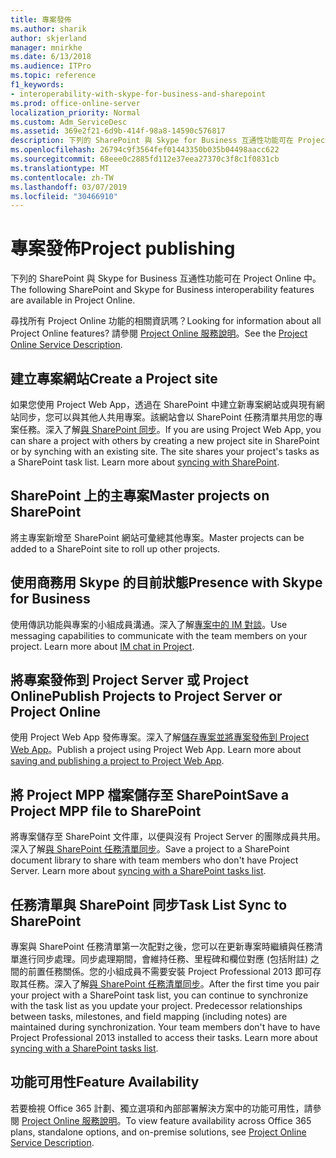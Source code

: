 ```yaml
---
title: 專案發佈
ms.author: sharik
author: skjerland
manager: mnirkhe
ms.date: 6/13/2018
ms.audience: ITPro
ms.topic: reference
f1_keywords:
- interoperability-with-skype-for-business-and-sharepoint
ms.prod: office-online-server
localization_priority: Normal
ms.custom: Adm_ServiceDesc
ms.assetid: 369e2f21-6d9b-414f-98a8-14590c576817
description: 下列的 SharePoint 與 Skype for Business 互通性功能可在 Project Online 中。
ms.openlocfilehash: 26794c9f3564fef01443350b035b04498aacc622
ms.sourcegitcommit: 68eee0c2885fd112e37eea27370c3f8c1f0831cb
ms.translationtype: MT
ms.contentlocale: zh-TW
ms.lasthandoff: 03/07/2019
ms.locfileid: "30466910"
---
```

# <a name="project-publishing"></a><span data-ttu-id="276e7-103">專案發佈</span><span class="sxs-lookup"><span data-stu-id="276e7-103">Project publishing</span></span>

<span data-ttu-id="276e7-104">下列的 SharePoint 與 Skype for Business 互通性功能可在 Project Online 中。</span><span class="sxs-lookup"><span data-stu-id="276e7-104">The following SharePoint and Skype for Business interoperability features are available in Project Online.</span></span>
  
<span data-ttu-id="276e7-105">尋找所有 Project Online 功能的相關資訊嗎？</span><span class="sxs-lookup"><span data-stu-id="276e7-105">Looking for information about all Project Online features?</span></span> <span data-ttu-id="276e7-106">請參閱 [Project Online 服務說明](project-online-service-description.md)。</span><span class="sxs-lookup"><span data-stu-id="276e7-106">See the [Project Online Service Description](project-online-service-description.md).</span></span>
  
## <a name="create-a-project-site"></a><span data-ttu-id="276e7-107">建立專案網站</span><span class="sxs-lookup"><span data-stu-id="276e7-107">Create a Project site</span></span>
<span data-ttu-id="276e7-108"><a name="bkmk_CreateProjectsite"> </a></span><span class="sxs-lookup"><span data-stu-id="276e7-108"></span></span>

<span data-ttu-id="276e7-p102">如果您使用 Project Web App，透過在 SharePoint 中建立新專案網站或與現有網站同步，您可以與其他人共用專案。該網站會以 SharePoint 任務清單共用您的專案任務。深入了解[與 SharePoint 同步](https://go.microsoft.com/fwlink/p/?LinkId=271352)。</span><span class="sxs-lookup"><span data-stu-id="276e7-p102">If you are using Project Web App, you can share a project with others by creating a new project site in SharePoint or by synching with an existing site. The site shares your project's tasks as a SharePoint task list. Learn more about [syncing with SharePoint](https://go.microsoft.com/fwlink/p/?LinkId=271352).</span></span>
  
## <a name="master-projects-on-sharepoint"></a><span data-ttu-id="276e7-112">SharePoint 上的主專案</span><span class="sxs-lookup"><span data-stu-id="276e7-112">Master projects on SharePoint</span></span>
<span data-ttu-id="276e7-113"><a name="bkmk_MasterprojectsonSharePoint"> </a></span><span class="sxs-lookup"><span data-stu-id="276e7-113"></span></span>

<span data-ttu-id="276e7-114">將主專案新增至 SharePoint 網站可彙總其他專案。</span><span class="sxs-lookup"><span data-stu-id="276e7-114">Master projects can be added to a SharePoint site to roll up other projects.</span></span> 
  
## <a name="presence-with-skype-for-business"></a><span data-ttu-id="276e7-115">使用商務用 Skype 的目前狀態</span><span class="sxs-lookup"><span data-stu-id="276e7-115">Presence with Skype for Business</span></span>
<span data-ttu-id="276e7-116"><a name="bkmk_PresencewithLync"> </a></span><span class="sxs-lookup"><span data-stu-id="276e7-116"></span></span>

<span data-ttu-id="276e7-p103">使用傳訊功能與專案的小組成員溝通。深入了解[專案中的 IM 對談](https://go.microsoft.com/fwlink/p/?LinkId=271351)。</span><span class="sxs-lookup"><span data-stu-id="276e7-p103">Use messaging capabilities to communicate with the team members on your project. Learn more about [IM chat in Project](https://go.microsoft.com/fwlink/p/?LinkId=271351).</span></span>
  
## <a name="publish-projects-to-project-server-or-project-online"></a><span data-ttu-id="276e7-119">將專案發佈到 Project Server 或 Project Online</span><span class="sxs-lookup"><span data-stu-id="276e7-119">Publish Projects to Project Server or Project Online</span></span>
<span data-ttu-id="276e7-120"><a name="bkmk_PublishProjectstoServerOnline"> </a></span><span class="sxs-lookup"><span data-stu-id="276e7-120"></span></span>

<span data-ttu-id="276e7-p104">使用 Project Web App 發佈專案。深入了解[儲存專案並將專案發佈到 Project Web App](https://go.microsoft.com/fwlink/p/?LinkId=271354)。</span><span class="sxs-lookup"><span data-stu-id="276e7-p104">Publish a project using Project Web App. Learn more about [saving and publishing a project to Project Web App](https://go.microsoft.com/fwlink/p/?LinkId=271354).</span></span>
  
## <a name="save-a-project-mpp-file-to-sharepoint"></a><span data-ttu-id="276e7-123">將 Project MPP 檔案儲存至 SharePoint</span><span class="sxs-lookup"><span data-stu-id="276e7-123">Save a Project MPP file to SharePoint</span></span>
<span data-ttu-id="276e7-124"><a name="bkmk_SavefiletoSharePoint"> </a></span><span class="sxs-lookup"><span data-stu-id="276e7-124"></span></span>

<span data-ttu-id="276e7-p105">將專案儲存至 SharePoint 文件庫，以便與沒有 Project Server 的團隊成員共用。深入了解[與 SharePoint 任務清單同步](https://go.microsoft.com/fwlink/p/?LinkId=271353)。</span><span class="sxs-lookup"><span data-stu-id="276e7-p105">Save a project to a SharePoint document library to share with team members who don't have Project Server. Learn more about [syncing with a SharePoint tasks list](https://go.microsoft.com/fwlink/p/?LinkId=271353).</span></span>
  
## <a name="task-list-sync-to-sharepoint"></a><span data-ttu-id="276e7-127">任務清單與 SharePoint 同步</span><span class="sxs-lookup"><span data-stu-id="276e7-127">Task List Sync to SharePoint</span></span>
<span data-ttu-id="276e7-128"><a name="bkmk_TaskListSynctoSharePoint"> </a></span><span class="sxs-lookup"><span data-stu-id="276e7-128"></span></span>

<span data-ttu-id="276e7-p106">專案與 SharePoint 任務清單第一次配對之後，您可以在更新專案時繼續與任務清單進行同步處理。同步處理期間，會維持任務、里程碑和欄位對應 (包括附註) 之間的前置任務關係。您的小組成員不需要安裝 Project Professional 2013 即可存取其任務。深入了解[與 SharePoint 任務清單同步](https://go.microsoft.com/fwlink/p/?LinkId=271353)。</span><span class="sxs-lookup"><span data-stu-id="276e7-p106">After the first time you pair your project with a SharePoint task list, you can continue to synchronize with the task list as you update your project. Predecessor relationships between tasks, milestones, and field mapping (including notes) are maintained during synchronization. Your team members don't have to have Project Professional 2013 installed to access their tasks. Learn more about [syncing with a SharePoint tasks list](https://go.microsoft.com/fwlink/p/?LinkId=271353).</span></span>
  
## <a name="feature-availability"></a><span data-ttu-id="276e7-133">功能可用性</span><span class="sxs-lookup"><span data-stu-id="276e7-133">Feature Availability</span></span>
<span data-ttu-id="276e7-134"><a name="bkmk_TaskListSynctoSharePoint"> </a></span><span class="sxs-lookup"><span data-stu-id="276e7-134"></span></span>

<span data-ttu-id="276e7-135">若要檢視 Office 365 計劃、獨立選項和內部部署解決方案中的功能可用性，請參閱 [Project Online 服務說明](project-online-service-description.md)。</span><span class="sxs-lookup"><span data-stu-id="276e7-135">To view feature availability across Office 365 plans, standalone options, and on-premise solutions, see [Project Online Service Description](project-online-service-description.md).</span></span>
  

